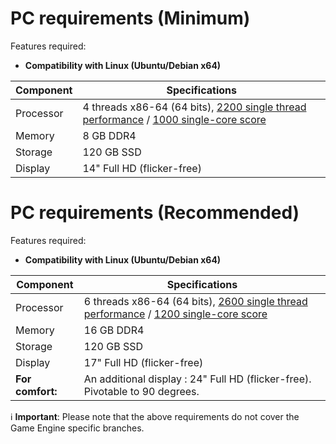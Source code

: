 # PC requirements (Minimum)

Features required:

- **Compatibility with Linux (Ubuntu/Debian x64)**

| Component | Specifications                                                                                                                                                                      |
| --------- | ------------------------------------------------------------------------------------------------------------------------------------------------------------------------------------------- |
| Processor | 4 threads x86-64 (64 bits), [2200 single thread performance](https://www.cpubenchmark.net/singleThread.html) / [1000 single-core score](https://browser.geekbench.com/processor-benchmarks) |
| Memory    | 8 GB DDR4                                                                                                                                                                                       |
| Storage   | 120 GB SSD                                                                                                                                                                                  |
| Display   | 14" Full HD  (flicker-free)                                                                                                                                                          |

# PC requirements (Recommended)

Features required:

- **Compatibility with Linux (Ubuntu/Debian x64)**

| Component |  Specifications                                                                                                                                                                      |
| --------- | ------------------------------------------------------------------------------------------------------------------------------------------------------------------------------------------- |
| Processor | 6 threads x86-64 (64 bits), [2600 single thread performance](https://www.cpubenchmark.net/singleThread.html) / [1200 single-core score](https://browser.geekbench.com/processor-benchmarks) |
| Memory    | 16 GB DDR4                                                                                                                                                                                        |
| Storage   | 120 GB SSD                                                                                                                                                                                  |
| Display   | 17" Full HD (flicker-free)                                                                                                                                                                   |
|**For comfort:**| An additional display : 24" Full HD (flicker-free). Pivotable to 90 degrees.|
 
ℹ️ **Important**: Please note that the above requirements do not cover the Game Engine specific branches. 
